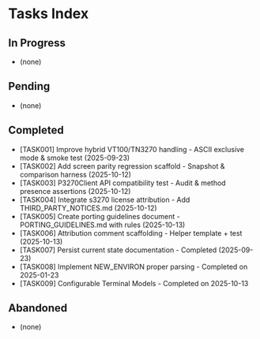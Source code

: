 # Tasks Index

## In Progress
- (none)

## Pending
- (none)

## Completed
- [TASK001] Improve hybrid VT100/TN3270 handling - ASCII exclusive mode & smoke test (2025-09-23)
- [TASK002] Add screen parity regression scaffold - Snapshot & comparison harness (2025-10-12)
- [TASK003] P3270Client API compatibility test - Audit & method presence assertions (2025-10-12)
- [TASK004] Integrate s3270 license attribution - Add THIRD_PARTY_NOTICES.md (2025-10-12)
- [TASK005] Create porting guidelines document - PORTING_GUIDELINES.md with rules (2025-10-13)
- [TASK006] Attribution comment scaffolding - Helper template + test (2025-10-13)
- [TASK007] Persist current state documentation - Completed (2025-09-23)
- [TASK008] Implement NEW_ENVIRON proper parsing - Completed on 2025-01-23
 - [TASK009] Configurable Terminal Models - Completed on 2025-10-13

## Abandoned
- (none)
